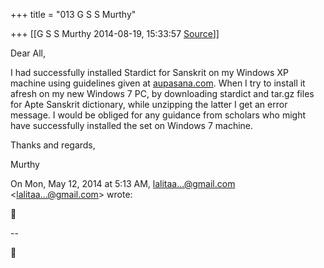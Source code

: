 +++
title = "013 G S S Murthy"

+++
[[G S S Murthy	2014-08-19, 15:33:57 [Source](https://groups.google.com/g/samskrita/c/KVGdwye3BjU)]]



Dear All,

I had successfully installed Stardict for Sanskrit on my Windows XP machine using guidelines given at [aupasana.com](http://aupasana.com). When I try to install it afresh on my new Windows 7 PC, by downloading stardict and tar.gz files for Apte Sanskrit dictionary, while unzipping the latter I get an error message. I would be obliged for any guidance from scholars who might have successfully installed the set on Windows 7 machine.

Thanks and regards,

Murthy 

  
  

On Mon, May 12, 2014 at 5:13 AM, [lalitaa...@gmail.com]() \<[lalitaa...@gmail.com]()\> wrote:  



  
  

  

--  




